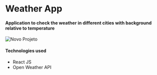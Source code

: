 # Weather App
#### Application to check the weather in different cities with background relative to temperature

![Novo Projeto](https://user-images.githubusercontent.com/56132780/76422770-8667bd80-6384-11ea-932a-99077c4d6623.png)

#### Technologies used
- React JS
- Open Weather API
